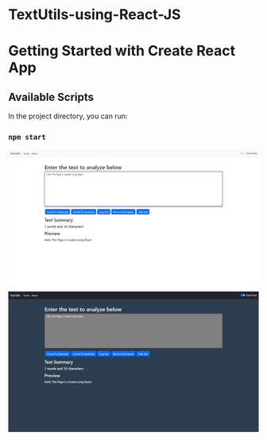 # TextUtils-using-React-JS
# Getting Started with Create React App

## Available Scripts

In the project directory, you can run:

### `npm start`

<img src="Screenshots/1.png">
<img src="Screenshots/2.png">